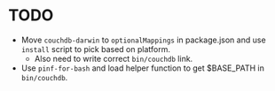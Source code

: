 
TODO
====

  * Move `couchdb-darwin` to `optionalMappings` in package.json and use `install` script to pick based on platform.
    * Also need to write correct `bin/couchdb` link.
  * Use `pinf-for-bash` and load helper function to get $BASE_PATH in `bin/couchdb`.
